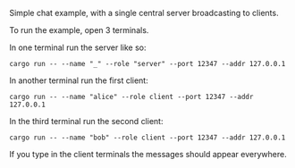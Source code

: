 Simple chat example, with a single central server broadcasting to clients.

To run the example, open 3 terminals.

In one terminal run the server like so:
```
cargo run -- --name "_" --role "server" --port 12347 --addr 127.0.0.1
```

In another terminal run the first client:
```
cargo run -- --name "alice" --role client --port 12347 --addr 127.0.0.1
```

In the third terminal run the second client:
```
cargo run -- --name "bob" --role client --port 12347 --addr 127.0.0.1
```

If you type in the client terminals the messages should appear everywhere.
